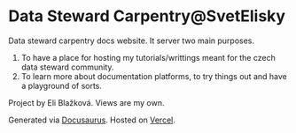 # Data Steward Carpentry@SvetElisky

Data steward carpentry docs website. It server two main purposes.

1) To have a place for hosting my tutorials/writtings meant for the czech data steward community.
2) To learn more about documentation platforms, to try things out and have a playground of sorts.

Project by Eli Blažková. Views are my own.

Generated via [Docusaurus](https://docusaurus.io). Hosted on [Vercel](https://docusaurus.io). 